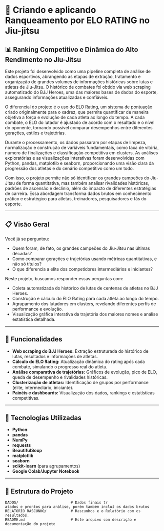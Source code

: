 # 🥋 Criando e aplicando Ranqueamento por ELO RATING no Jiu-jitsu

## 📊 Ranking Competitivo e Dinâmica do Alto Rendimento no Jiu-Jitsu

Este projeto foi desenvolvido como uma pipeline completa de análise de dados esportivos, abrangendo as etapas de extração, tratamento e organização de grandes volumes de informações históricas sobre lutas e atletas de Jiu-Jitsu. O histórico de combates foi obtido via web scraping automatizado do BJJ Heroes, uma das maiores bases de dados do esporte, assegurando informações atualizadas e confiáveis.

O diferencial do projeto é o uso do ELO Rating, um sistema de pontuação criado originalmente para o xadrez, que permite quantificar de maneira objetiva a força e evolução de cada atleta ao longo do tempo. A cada combate, o ELO do lutador é ajustado de acordo com o resultado e o nível do oponente, tornando possível comparar desempenhos entre diferentes gerações, estilos e trajetórias.

Durante o processamento, os dados passaram por etapas de limpeza, normalização e construção de variáveis fundamentais, como taxa de vitória, número de finalizações e classificação competitiva em clusters. As análises exploratórias e as visualizações interativas foram desenvolvidas com Python, pandas, matplotlib e seaborn, proporcionando uma visão clara da progressão dos atletas e do cenário competitivo como um todo.

Com isso, o projeto permite não só identificar os grandes campeões do Jiu-Jitsu de forma quantitativa, mas também analisar rivalidades históricas, padrões de ascensão e declínio, além do impacto de diferentes estratégias de carreira. Essa abordagem transforma dados brutos em conhecimento prático e estratégico para atletas, treinadores, pesquisadores e fãs do esporte.

---

## 📋 Visão Geral

Você já se perguntou:

- Quem foram, de fato, os grandes campeões do Jiu-Jitsu nas últimas décadas?
- Como comparar gerações e trajetórias usando métricas quantitativas, e não só títulos?
- O que diferencia a elite dos competidores intermediários e iniciantes?

Neste projeto, buscamos responder essas perguntas com:

- Coleta automatizada do histórico de lutas de centenas de atletas no BJJ Heroes.
- Construção e cálculo do ELO Rating para cada atleta ao longo do tempo.
- Agrupamento dos lutadores em clusters, revelando diferentes perfis de performance e evolução.
- Visualização gráfica interativa da trajetória dos maiores nomes e análise estatística detalhada.

---

## 🚀 Funcionalidades

- **Web scraping do BJJ Heroes:** Extração estruturada do histórico de lutas, resultados e informações de atletas.
- **Cálculo do ELO Rating:** Atualização dinâmica do rating após cada combate, simulando o progresso real do atleta.
- **Análise comparativa de trajetórias:** Gráficos de evolução, pico de ELO, queda de desempenho e rivalidades históricas.
- **Clusterização de atletas:** Identificação de grupos por performance (elite, intermediário, iniciante).
- **Painéis e dashboards:** Visualização dos dados, rankings e estatísticas competitivas.

---

## 🔧 Tecnologias Utilizadas

- **Python**
- **pandas**
- **NumPy**
- **requests**
- **BeautifulSoup**
- **matplotlib**
- **seaborn**
- **scikit-learn** (para agrupamentos)
- **Google Colab/Jupyter Notebook**

---

## 📂 Estrutura do Projeto

```plaintext
DADOS/                        # Dados finais tr
atados e prontos para análise, porém também incluí os dados brutos
RELATORIO_RASCUNHO/           # Rascunhos e o Relatório com os resultados.
README.md                     # Este arquivo com descrição e documentação do projeto
